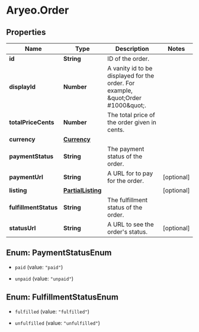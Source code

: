 # Aryeo.Order

## Properties

Name | Type | Description | Notes
------------ | ------------- | ------------- | -------------
**id** | **String** | ID of the order. | 
**displayId** | **Number** | A vanity id to be displayed for the order. For example, \&quot;Order #1000\&quot;. | 
**totalPriceCents** | **Number** | The total price of the order given in cents. | 
**currency** | [**Currency**](Currency.md) |  | 
**paymentStatus** | **String** | The payment status of the order. | 
**paymentUrl** | **String** | A URL for to pay for the order. | [optional] 
**listing** | [**PartialListing**](PartialListing.md) |  | [optional] 
**fulfillmentStatus** | **String** | The fulfillment status of the order. | 
**statusUrl** | **String** | A URL to see the order&#39;s status. | [optional] 



## Enum: PaymentStatusEnum


* `paid` (value: `"paid"`)

* `unpaid` (value: `"unpaid"`)





## Enum: FulfillmentStatusEnum


* `fulfilled` (value: `"fulfilled"`)

* `unfulfilled` (value: `"unfulfilled"`)




